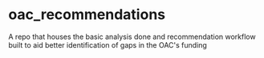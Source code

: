 # oac_recommendations
A repo that houses the basic analysis done and recommendation workflow built to aid better identification of gaps in the OAC's funding
